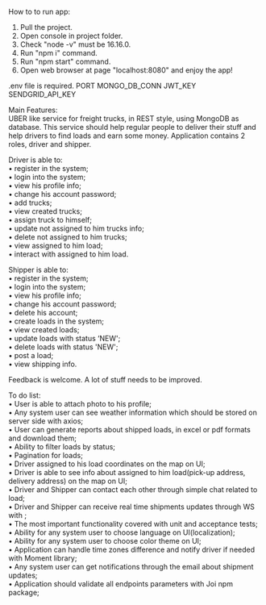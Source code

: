 How to to run app:  

1. Pull the project.  
2. Open console in project folder.  
3. Check "node -v" must be 16.16.0.  
4. Run "npm i" command.  
5. Run "npm start" command.  
6. Open web browser at page "localhost:8080" and enjoy the app!  

.env file is required.
PORT
MONGO_DB_CONN
JWT_KEY
SENDGRID_API_KEY

Main Features:  
UBER like service for freight trucks, in REST style, using MongoDB as database. This service should help regular people to deliver their stuff and help drivers to find loads and earn some money. Application contains 2 roles, driver and shipper.  


Driver is able to:  
•	register in the system;  
•	login into the system;  
•	view his profile info;  
•	change his account password;  
•	add trucks;  
•	view created trucks;  
•	assign truck to himself;  
•	update not assigned to him trucks info;  
•	delete not assigned to him trucks;  
•	view assigned to him load;  
•	interact with assigned to him load.  

Shipper is able to:  
•	register in the system;  
•	login into the system;  
•	view his profile info;  
•	change his account password;  
•	delete his account;  
•	create loads in the system;  
•	view created loads;  
•	update loads with status ‘NEW';  
•	delete loads with status 'NEW';  
•	post a load;  
•	view shipping info.  

Feedback is welcome. A lot of stuff needs to be improved.

To do list:  
•	User is able to attach photo to his profile;  
•	Any system user can see weather information which should be stored on server side with axios;  
•	User can generate reports about shipped loads, in excel or pdf formats and download them;  
•	Ability to filter loads by status;  
•	Pagination for loads;  
•	Driver assigned to his load coordinates on the map on UI;  
• Driver is able to see info about assigned to him load(pick-up address, delivery address) on the map on UI;  
•	Driver and Shipper can contact each other through simple chat related to load;  
•	Driver and Shipper can receive real time shipments updates through WS with ;  
•	The most important functionality covered with unit and acceptance tests;  
•	Ability for any system user to choose language on UI(localization);  
•	Ability for any system user to choose color theme on UI;  
•	Application can handle time zones difference and notify driver if needed with Moment library;  
•	Any system user can get notifications through the email about shipment updates;  
•	Application should validate all endpoints parameters with Joi npm package;  
